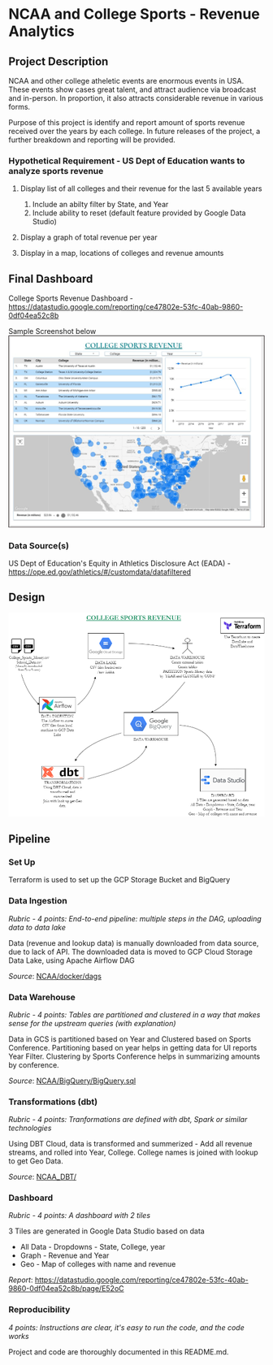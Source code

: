 # NCAA and College Sports - Revenue Analytics

## Project Description
NCAA and other college atheletic events are enormous events in USA. These events show cases great talent, and attract audience via broadcast and in-person. In proportion, it also attracts considerable revenue in various forms. 

Purpose of this project is identify and report amount of sports revenue received over the years by each college. In future releases of the project, a further breakdown and reporting will be provided.

### Hypothetical Requirement - US Dept of Education wants to analyze sports revenue
1. Display list of all colleges and their revenue for the last 5 available years
    1. Include an abilty filter by State, and Year
    2. Include ability to reset (default feature provided by Google Data Studio)

2. Display a graph of total revenue per year
3. Display in a map, locations of colleges and revenue amounts

## Final Dashboard
College Sports Revenue Dashboard - https://datastudio.google.com/reporting/ce47802e-53fc-40ab-9860-0df04ea52c8b

Sample Screenshot below
![Sample Screenshot](Report.jpg)

### Data Source(s)
US Dept of Education's Equity in Athletics Disclosure Act (EADA) - https://ope.ed.gov/athletics/#/customdata/datafiltered

## Design
![Design](NCAA_ProjectFlow.drawio.png)

## Pipeline
### Set Up
Terraform is used to set up the GCP Storage Bucket and BigQuery

### Data Ingestion
*Rubric - 4 points: End-to-end pipeline: multiple steps in the DAG, uploading data to data lake*

Data (revenue and lookup data) is manually downloaded from data source, due to lack of API. The downloaded data is moved to GCP Cloud Storage Data Lake, using Apache Airflow DAG

*Source*: [NCAA/docker/dags](NCAA/docker/dags)

### Data Warehouse
*Rubric - 4 points: Tables are partitioned and clustered in a way that makes sense for the upstream queries (with explanation)*

Data in GCS is partitioned based on Year and Clustered based on Sports Conference. Partitioning based on year helps in getting data for UI reports Year Filter. Clustering by Sports Conference helps in summarizing amounts by conference.

*Source*: [NCAA/BigQuery/BigQuery.sql](NCAA/BigQuery/BigQuery.sql)

### Transformations (dbt)
*Rubric - 4 points: Tranformations are defined with dbt, Spark or similar technologies*

Using DBT Cloud, data is transformed and summerized - Add all revenue streams, and rolled into Year, College. College names is joined with lookup to get Geo Data.

*Source*: [NCAA_DBT/](NCAA_DBT)


### Dashboard
*Rubric - 4 points: A dashboard with 2 tiles*

3 Tiles are generated in Google Data Studio based on data
* All Data - Dropdowns - State, College, year
* Graph - Revenue and Year
* Geo - Map of colleges with name and revenue

*Report*: https://datastudio.google.com/reporting/ce47802e-53fc-40ab-9860-0df04ea52c8b/page/E52oC

### Reproducibility
*4 points: Instructions are clear, it's easy to run the code, and the code works*

Project and code are thoroughly documented in this README.md.



